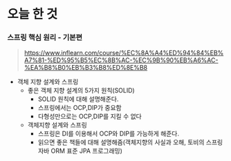 # 오늘 한 것

### 스프링 핵심 원리 - 기본편

> https://www.inflearn.com/course/%EC%8A%A4%ED%94%84%EB%A7%81-%ED%95%B5%EC%8B%AC-%EC%9B%90%EB%A6%AC-%EA%B8%B0%EB%B3%B8%ED%8E%B8


- 객체 지향 설계와 스프링
    - 좋은 객체 지향 설계의 5가지 원칙(SOLID)
        - SOLID 원칙에 대해 설명해준다.
        - 스프링에서는 OCP,DIP가 중요함
        - 다형성만으로는 OCP,DIP를 지킬 수 없다
    - 객체지향 설계와 스프링
        - 스프링은 DI를 이용해서 OCP와 DIP를 가능하게 해준다.
        - 읽으면 좋은 책들에 대해 설명해줌(객체지향의 사실과 오해, 토비의 스프링<br> 자바 ORM 표준 JPA 프로그래밍)